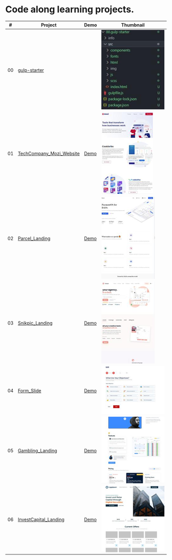 # Code along learning projects.

|  #  | Project  | Demo          |Thumbnail|
| :-: | -------- | ------------- |---------|
|00| [gulp-starter](https://github.com/xml12333/HTML_SCSS_JS/tree/main/00.gulp-starter)| | ![Thumbnail](00.gulp-starter/info/info_thumbnail.jpg)|
|01| [TechCompany_Mozi_Website](https://github.com/xml12333/HTML_SCSS_JS/tree/main/01.TechCompany_Mozi_Website)| [Demo](https://nikt.com.ua/projects/htmlScssJs/01.TechCompany_Mozi_Website/)| ![Thumbnail](01.TechCompany_Mozi_Website/info/info_thumbnail.jpg)|
|02| [Parcel_Landing](https://github.com/xml12333/HTML_SCSS_JS/tree/main/02.Parcel_Landing)| [Demo](https://nikt.com.ua/projects/htmlScssJs/02.Parcel_Landing/)| ![Thumbnail](02.Parcel_Landing/info/info_thumbnail.jpg)|
|03| [Snikpic_Landing](https://github.com/xml12333/HTML_SCSS_JS/tree/main/03.Snikpic_Landing)| [Demo](https://nikt.com.ua/projects/htmlScssJs/03.Snikpic_Landing/)| ![Thumbnail](03.Snikpic_Landing/info/info_thumbnail.jpg)|
|04| [Form_Slide](https://github.com/xml12333/HTML_SCSS_JS/tree/main/04.Form_Slide)| [Demo](https://nikt.com.ua/projects/htmlScssJs/04.Form_Slide/)| ![Thumbnail](04.Form_Slide/info/info_thumbnail.jpg)|
|05| [Gambling_Landing](https://github.com/xml12333/HTML_SCSS_JS/tree/main/05.Gambling_Landing)| [Demo](https://nikt.com.ua/projects/htmlScssJs/05.Gambling_Landing/)| ![Thumbnail](05.Gambling_Landing/info/info_thumbnail.jpg)|
|06| [InvestCapital_Landing](https://github.com/xml12333/HTML_SCSS_JS/tree/main/06.InvestCapital_Landing)| [Demo](https://nikt.com.ua/projects/htmlScssJs/06.InvestCapital_Landing/)| ![Thumbnail](06.InvestCapital_Landing/info/info_thumbnail.jpg)|
